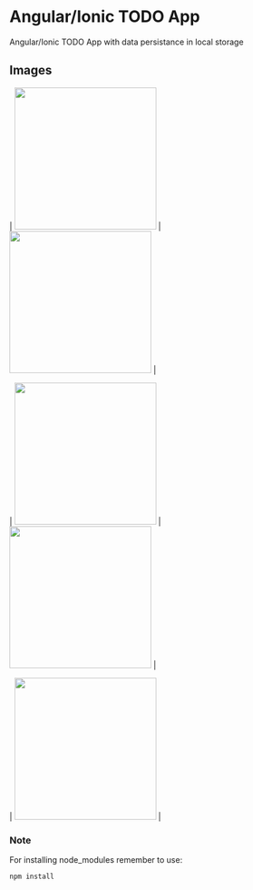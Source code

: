 # Angular/Ionic TODO App

Angular/Ionic TODO App with data persistance in local storage

## Images

| <img src="https://user-images.githubusercontent.com/65097437/97665286-c0372280-1a40-11eb-9955-aa42136e01cb.PNG" width="250"> | <img src="https://user-images.githubusercontent.com/65097437/97665289-c0cfb900-1a40-11eb-97ce-6c9400b89ec4.PNG" width="250"> |

| <img src="https://user-images.githubusercontent.com/65097437/97665290-c0cfb900-1a40-11eb-9276-a978e41f2c4c.PNG" width="250"> | <img src="https://user-images.githubusercontent.com/65097437/97665291-c1684f80-1a40-11eb-8468-efbeae8960e2.PNG" width="250"> | 

| <img src="https://user-images.githubusercontent.com/65097437/97665292-c1684f80-1a40-11eb-82f5-2e0a65d24261.PNG" width="250"> |

### Note

For installing node_modules remember to use: 
```
npm install
```
